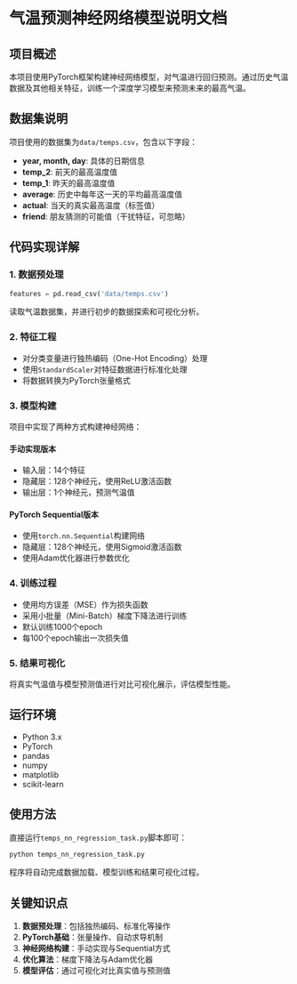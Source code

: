 # 气温预测神经网络模型说明文档

## 项目概述

本项目使用PyTorch框架构建神经网络模型，对气温进行回归预测。通过历史气温数据及其他相关特征，训练一个深度学习模型来预测未来的最高气温。

## 数据集说明

项目使用的数据集为`data/temps.csv`，包含以下字段：

- **year, month, day**: 具体的日期信息
- **temp_2**: 前天的最高温度值
- **temp_1**: 昨天的最高温度值
- **average**: 历史中每年这一天的平均最高温度值
- **actual**: 当天的真实最高温度（标签值）
- **friend**: 朋友猜测的可能值（干扰特征，可忽略）

## 代码实现详解

### 1. 数据预处理

```python
features = pd.read_csv('data/temps.csv')
```

读取气温数据集，并进行初步的数据探索和可视化分析。

### 2. 特征工程

- 对分类变量进行独热编码（One-Hot Encoding）处理
- 使用`StandardScaler`对特征数据进行标准化处理
- 将数据转换为PyTorch张量格式

### 3. 模型构建

项目中实现了两种方式构建神经网络：

#### 手动实现版本
- 输入层：14个特征
- 隐藏层：128个神经元，使用ReLU激活函数
- 输出层：1个神经元，预测气温值

#### PyTorch Sequential版本
- 使用`torch.nn.Sequential`构建网络
- 隐藏层：128个神经元，使用Sigmoid激活函数
- 使用Adam优化器进行参数优化

### 4. 训练过程

- 使用均方误差（MSE）作为损失函数
- 采用小批量（Mini-Batch）梯度下降法进行训练
- 默认训练1000个epoch
- 每100个epoch输出一次损失值

### 5. 结果可视化

将真实气温值与模型预测值进行对比可视化展示，评估模型性能。

## 运行环境

- Python 3.x
- PyTorch
- pandas
- numpy
- matplotlib
- scikit-learn

## 使用方法

直接运行`temps_nn_regression_task.py`脚本即可：

```bash
python temps_nn_regression_task.py
```

程序将自动完成数据加载、模型训练和结果可视化过程。

## 关键知识点

1. **数据预处理**：包括独热编码、标准化等操作
2. **PyTorch基础**：张量操作、自动求导机制
3. **神经网络构建**：手动实现与Sequential方式
4. **优化算法**：梯度下降法与Adam优化器
5. **模型评估**：通过可视化对比真实值与预测值